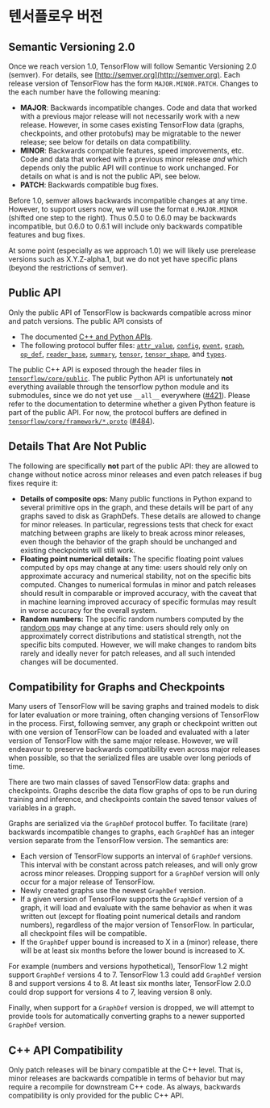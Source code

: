# 텐서플로우 버전

## Semantic Versioning 2.0

Once we reach version 1.0, TensorFlow will follow Semantic Versioning 2.0 (semver). For details, see [http://semver.org](http://semver.org).  Each release version of TensorFlow has the form `MAJOR.MINOR.PATCH`.  Changes to the each number have the following meaning:

* **MAJOR**:  Backwards incompatible changes.  Code and data that worked with a previous major release will not necessarily work with a new release. However, in some cases existing TensorFlow data (graphs, checkpoints, and other protobufs) may be migratable to the newer release; see below for details on data compatibility.
* **MINOR**: Backwards compatible features, speed improvements, etc.  Code and data that worked with a previous minor release _and_ which depends only the public API will continue to work unchanged.  For details on what is and is not the public API, see below.
* **PATCH**: Backwards compatible bug fixes.

Before 1.0, semver allows backwards incompatible changes at any time.  However, to support users now, we will use the format `0.MAJOR.MINOR` (shifted one step to the right).  Thus 0.5.0 to 0.6.0 may be backwards incompatible, but 0.6.0 to 0.6.1 will include only backwards compatible features and bug fixes.

At some point (especially as we approach 1.0) we will likely use prerelease versions such as X.Y.Z-alpha.1, but we do not yet have specific plans (beyond the restrictions of semver).

## Public API

Only the public API of TensorFlow is backwards compatible across minor and patch versions.  The public API consists of

* The documented [C++ and Python APIs](../../../g3doc/api\_docs/).
* The following protocol buffer files: [`attr_value`](https://github.com/tensorflow/tensorflow/blob/master/tensorflow/core/framework/attr\_value.proto), [`config`](https://github.com/tensorflow/tensorflow/blob/master/tensorflow/core/protobuf/config.proto), [`event`](https://github.com/tensorflow/tensorflow/blob/master/tensorflow/core/util/event.proto), [`graph`](https://github.com/tensorflow/tensorflow/blob/master/tensorflow/core/framework/graph.proto), [`op_def`](https://github.com/tensorflow/tensorflow/blob/master/tensorflow/core/framework/op\_def.proto), [`reader_base`](https://github.com/tensorflow/tensorflow/blob/master/tensorflow/core/kernels/reader\_base.proto), [`summary`](https://github.com/tensorflow/tensorflow/blob/master/tensorflow/core/framework/summary.proto), [`tensor`](https://github.com/tensorflow/tensorflow/blob/master/tensorflow/core/framework/tensor.proto), [`tensor_shape`](https://github.com/tensorflow/tensorflow/blob/master/tensorflow/core/framework/tensor\_shape.proto), and [`types`](https://github.com/tensorflow/tensorflow/blob/master/tensorflow/core/framework/types.proto).

The public C++ API is exposed through the header files in [`tensorflow/core/public`](https://github.com/tensorflow/tensorflow/tree/master/tensorflow/core/public). The public Python API is unfortunately **not** everything available through the tensorflow python module and its submodules, since we do not yet use `__all__` everywhere ([#421](https://github.com/tensorflow/tensorflow/issues/421)).  Please refer to the documentation to determine whether a given Python feature is part of the public API. For now, the protocol buffers are defined in [`tensorflow/core/framework/*.proto`](https://github.com/tensorflow/tensorflow/tree/master/tensorflow/core/framework) ([#484](https://github.com/tensorflow/tensorflow/issues/484)).

## Details That Are Not Public

The following are specifically **not** part of the public API: they are allowed to change without notice across minor releases and even patch releases if bug fixes require it:

* **Details of composite ops:**  Many public functions in Python expand to several primitive ops in the graph, and these details will be part of any graphs saved to disk as GraphDefs.  These details are allowed to change for minor releases. In particular, regressions tests that check for exact matching between graphs are likely to break across minor releases, even though the behavior of the graph should be unchanged and existing checkpoints will still work.
* **Floating point numerical details:** The specific floating point values computed by ops may change at any time: users should rely only on approximate accuracy and numerical stability, not on the specific bits computed.  Changes to numerical formulas in minor and patch releases should result in comparable or improved accuracy, with the caveat that in machine learning improved accuracy of specific formulas may result in worse accuracy for the overall system.
* **Random numbers:** The specific random numbers computed by the [random ops](../../../g3doc/api\_docs/python/constant\_op.html#random-tensors) may change at any time: users should rely only on approximately correct distributions and statistical strength, not the specific bits computed.  However, we will make changes to random bits rarely and ideally never for patch releases, and all such intended changes will be documented.

## Compatibility for Graphs and Checkpoints <a href="#graphs" id="graphs"></a>

Many users of TensorFlow will be saving graphs and trained models to disk for later evaluation or more training, often changing versions of TensorFlow in the process.  First, following semver, any graph or checkpoint written out with one version of TensorFlow can be loaded and evaluated with a later version of TensorFlow with the same major release.  However, we will endeavour to preserve backwards compatibility even across major releases when possible, so that the serialized files are usable over long periods of time.

There are two main classes of saved TensorFlow data: graphs and checkpoints. Graphs describe the data flow graphs of ops to be run during training and inference, and checkpoints contain the saved tensor values of variables in a graph.

Graphs are serialized via the `GraphDef` protocol buffer.  To facilitate (rare) backwards incompatible changes to graphs, each `GraphDef` has an integer version separate from the TensorFlow version.  The semantics are:

* Each version of TensorFlow supports an interval of `GraphDef` versions.  This interval with be constant across patch releases, and will only grow across minor releases.  Dropping support for a `GraphDef` version will only occur for a major release of TensorFlow.
* Newly created graphs use the newest `GraphDef` version.
* If a given version of TensorFlow supports the `GraphDef` version of a graph, it will load and evaluate with the same behavior as when it was written out (except for floating point numerical details and random numbers), regardless of the major version of TensorFlow.  In particular, all checkpoint files will be compatible.
* If the `GraphDef` upper bound is increased to X in a (minor) release, there will be at least six months before the lower bound is increased to X.

For example (numbers and versions hypothetical), TensorFlow 1.2 might support `GraphDef` versions 4 to 7.  TensorFlow 1.3 could add `GraphDef` version 8 and support versions 4 to 8.  At least six months later, TensorFlow 2.0.0 could drop support for versions 4 to 7, leaving version 8 only.

Finally, when support for a `GraphDef` version is dropped, we will attempt to provide tools for automatically converting graphs to a newer supported `GraphDef` version.

## C++ API Compatibility

Only patch releases will be binary compatible at the C++ level.  That is, minor releases are backwards compatible in terms of behavior but may require a recompile for downstream C++ code.  As always, backwards compatibility is only provided for the public C++ API.
